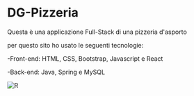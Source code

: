 # DG-Pizzeria
Questa è una applicazione Full-Stack di una pizzeria d'asporto

per questo sito ho usato le seguenti tecnologie:

-Front-end: HTML, CSS, Bootstrap, Javascript e React

-Back-end: Java, Spring e MySQL

![R](https://user-images.githubusercontent.com/114149087/226478570-37922555-4e8e-441c-9715-4e8e95cb5a63.jpg)
